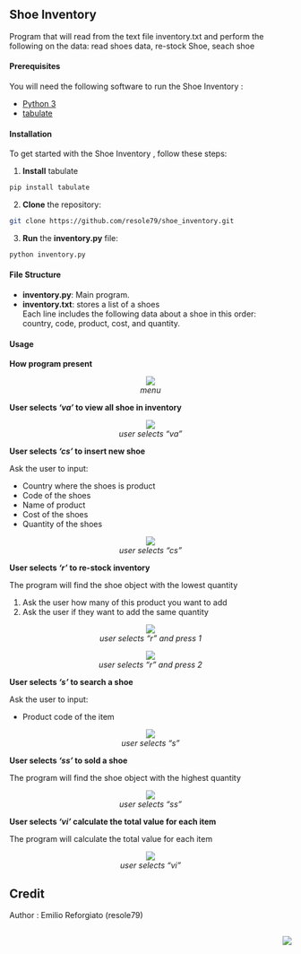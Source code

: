 ## Shoe Inventory  

Program that will read from the text file inventory.txt and
perform the following on the data: read shoes data, re-stock Shoe, seach shoe

#### Prerequisites
You will need the following software to run the Shoe Inventory :
 - [Python 3](https://www.python.org/downloads/)
 - [tabulate](https://pypi.org/project/tabulate/)

#### Installation
To get started with the Shoe Inventory , follow these steps:


1. **Install** tabulate
```sh
pip install tabulate
```

2. **Clone** the repository:

```sh
git clone https://github.com/resole79/shoe_inventory.git
```

3. **Run** the **inventory.py** file:

```sh
python inventory.py
```

#### File Structure   
 - **inventory.py**: Main program.
 - **inventory.txt**: stores a list of a shoes   
Each line includes the following data about a shoe in this order:    
country, code, product, cost, and quantity.


#### **Usage**

**How program present**

<p align="center"><img src="./image/shoe_inventory_0.png"/><br><i>menu</i></p>

**User selects *‘va’* to view all shoe in inventory**
 

<p align="center"><img src="./image/shoe_inventory_1.png"/><br><i>user selects “va”</i></p>


**User selects *‘cs’* to insert new shoe**

Ask the user to input:
 - Country where the shoes is product
 - Code of the shoes
 - Name of product
 - Cost of the shoes
 - Quantity of the shoes

<p align="center"><img src="./image/shoe_inventory_2.png"/><br><i>user selects “cs”</i></p>



**User selects *‘r’* to re-stock inventory**

The program will find the shoe object with the lowest quantity

1. Ask the user how many of this product you want to add
2. Ask the user if they want to add the same quantity

<p align="center"><img src="./image/shoe_inventory_3.png"/><br><i>user selects “r” and press 1</i></p>

<p align="center"><img src="./image/shoe_inventory_4.png"/><br><i>user selects “r” and press 2</i></p>



**User selects *‘s’* to search a shoe**

Ask the user to input:
 - Product code of the item    

<p align="center"><img src="./image/shoe_inventory_5.png"/><br><i>user selects “s”</i></p>



**User selects *‘ss’* to sold a shoe**   

The program will find the shoe object with the highest quantity 

<p align="center"><img src="./image/shoe_inventory_6.png"/><br><i>user selects “ss”</i></p>



**User selects *‘vi’* calculate the total value for each item**   

The program will calculate the total value for each item

<p align="center"><img src="./image/shoe_inventory_7.png"/><br><i>user selects “vi”</i></p>




## **Credit**

Author : Emilio Reforgiato (resole79)

##
<p align="right"><a href="https://www.linkedin.com/in/emilio-reforgiato/" target=”_blank” ><img src="./image/in_logo.png" /></a></p>

